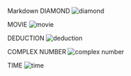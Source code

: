 Markdown
DIAMOND
![diamond](https://github.com/amirrezajahanbakhsh/Assignment/assets/137860142/b02c889f-85f9-4023-88d4-8d9dded9c2ac)

MOVIE
![movie](https://github.com/amirrezajahanbakhsh/Assignment/assets/137860142/2b199165-e0d0-45fb-b2b6-ee5c6537308e)

DEDUCTION
![deduction](https://github.com/amirrezajahanbakhsh/Assignment/assets/137860142/7a6753ba-0186-42b7-ac58-97ebfa0cb2f8)

COMPLEX NUMBER
![complex number](https://github.com/amirrezajahanbakhsh/Assignment/assets/137860142/cc5c5427-c80f-4b3f-a93f-0f68a346731a)

TIME
![time](https://github.com/amirrezajahanbakhsh/Assignment/assets/137860142/cf33a7d9-9250-4dd1-8e62-8790604155fb)
